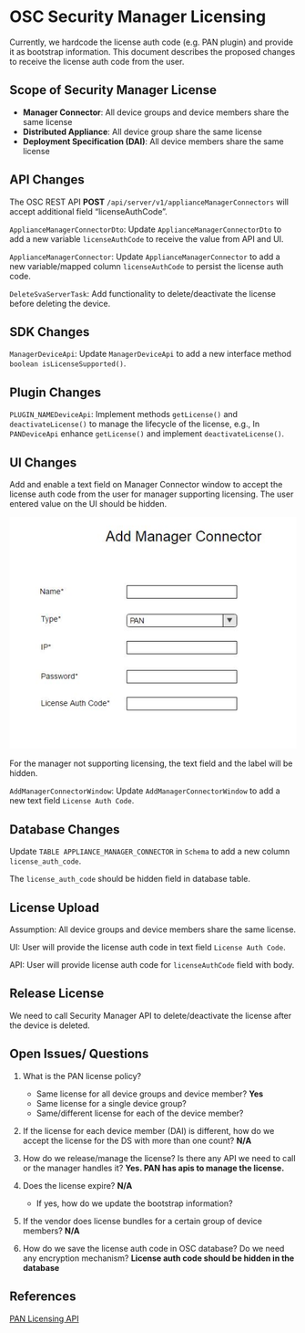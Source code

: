 # OSC Security Manager Licensing
Currently, we hardcode the license auth code (e.g. PAN plugin) and provide it as bootstrap information. This document describes the proposed changes to receive the license auth code from the user.

## Scope of Security Manager License
- **Manager Connector**: All device groups and device members share the same license
- **Distributed Appliance**: All device group share the same license
- **Deployment Specification (DAI)**: All device members share the same license

## API Changes
The OSC REST API **POST** `/api/server/v1/applianceManagerConnectors` will accept additional field “licenseAuthCode”.

`ApplianceManagerConnectorDto`: Update `ApplianceManagerConnectorDto` to add a new variable `licenseAuthCode` to receive the value from API and UI.

`ApplianceManagerConnector`: Update `ApplianceManagerConnector` to add a new variable/mapped column `licenseAuthCode` to persist the license auth code.

`DeleteSvaServerTask`: Add functionality to delete/deactivate the license before deleting the device.

## SDK Changes

`ManagerDeviceApi`: Update `ManagerDeviceApi` to add a new interface method `boolean isLicenseSupported()`.

## Plugin Changes

`PLUGIN_NAMEDeviceApi`: Implement methods `getLicense()` and `deactivateLicense()` to manage the lifecycle of the license, e.g., In `PANDeviceApi` enhance `getLicense()` and implement `deactivateLicense()`.

## UI Changes

Add and enable a text field on Manager Connector window to accept the license auth code from the user for manager supporting licensing. The user entered value on the UI should be hidden.

![](./images/add_manager_connector.jpg) 

For the manager not supporting licensing, the text field and the label will be hidden.

`AddManagerConnectorWindow`: Update `AddManagerConnectorWindow` to add a new text field `License Auth Code`.

## Database Changes

Update `TABLE APPLIANCE_MANAGER_CONNECTOR` in `Schema` to add a new column `license_auth_code`.

The `license_auth_code` should be hidden field in database table.

## License Upload
Assumption: All device groups and device members share the same license.

UI: User will provide the license auth code in text field `License Auth Code`.

API: User will provide license auth code for `licenseAuthCode` field with body.

## Release License
We need to call Security Manager API to delete/deactivate the license after the device is deleted.

## Open Issues/ Questions
1. What is the PAN license policy?
	-	Same license for all device groups and device member? **Yes**
	-	Same license for a single device group?
	-	Same/different license for each of the device member?

2. If the license for each device member (DAI) is different, how do we accept the license for the DS with more than one count? **N/A**

3. How do we release/manage the license? Is there any API we need to call or the manager handles it? **Yes. PAN has apis to manage the license.**

4. Does the license expire? **N/A**
	- If yes, how do we update the bootstrap information?

5. If the vendor does license bundles for a certain group of device members? **N/A**

6. How do we save the license auth code in OSC database? Do we need any encryption mechanism? **License auth code should be hidden in the database**

## References

[PAN Licensing API](https://www.paloaltonetworks.com/documentation/71/virtualization/virtualization/license-the-vm-series-firewall/licensing-ap)
